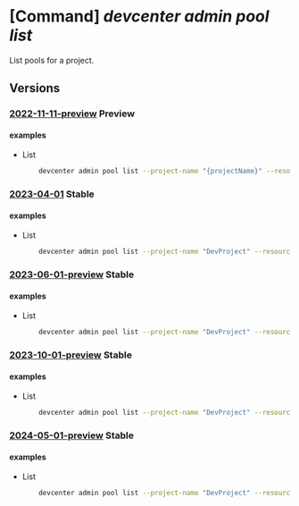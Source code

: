 # [Command] _devcenter admin pool list_

List pools for a project.

## Versions

### [2022-11-11-preview](/Resources/mgmt-plane/L3N1YnNjcmlwdGlvbnMve30vcmVzb3VyY2Vncm91cHMve30vcHJvdmlkZXJzL21pY3Jvc29mdC5kZXZjZW50ZXIvcHJvamVjdHMve30vcG9vbHM=/2022-11-11-preview.xml) **Preview**

<!-- mgmt-plane /subscriptions/{}/resourcegroups/{}/providers/microsoft.devcenter/projects/{}/pools 2022-11-11-preview -->

#### examples

- List
    ```bash
        devcenter admin pool list --project-name "{projectName}" --resource-group "rg1"
    ```

### [2023-04-01](/Resources/mgmt-plane/L3N1YnNjcmlwdGlvbnMve30vcmVzb3VyY2Vncm91cHMve30vcHJvdmlkZXJzL21pY3Jvc29mdC5kZXZjZW50ZXIvcHJvamVjdHMve30vcG9vbHM=/2023-04-01.xml) **Stable**

<!-- mgmt-plane /subscriptions/{}/resourcegroups/{}/providers/microsoft.devcenter/projects/{}/pools 2023-04-01 -->

#### examples

- List
    ```bash
        devcenter admin pool list --project-name "DevProject" --resource-group "rg1"
    ```

### [2023-06-01-preview](/Resources/mgmt-plane/L3N1YnNjcmlwdGlvbnMve30vcmVzb3VyY2Vncm91cHMve30vcHJvdmlkZXJzL21pY3Jvc29mdC5kZXZjZW50ZXIvcHJvamVjdHMve30vcG9vbHM=/2023-06-01-preview.xml) **Stable**

<!-- mgmt-plane /subscriptions/{}/resourcegroups/{}/providers/microsoft.devcenter/projects/{}/pools 2023-06-01-preview -->

#### examples

- List
    ```bash
        devcenter admin pool list --project-name "DevProject" --resource-group "rg1"
    ```

### [2023-10-01-preview](/Resources/mgmt-plane/L3N1YnNjcmlwdGlvbnMve30vcmVzb3VyY2Vncm91cHMve30vcHJvdmlkZXJzL21pY3Jvc29mdC5kZXZjZW50ZXIvcHJvamVjdHMve30vcG9vbHM=/2023-10-01-preview.xml) **Stable**

<!-- mgmt-plane /subscriptions/{}/resourcegroups/{}/providers/microsoft.devcenter/projects/{}/pools 2023-10-01-preview -->

#### examples

- List
    ```bash
        devcenter admin pool list --project-name "DevProject" --resource-group "rg1"
    ```

### [2024-05-01-preview](/Resources/mgmt-plane/L3N1YnNjcmlwdGlvbnMve30vcmVzb3VyY2Vncm91cHMve30vcHJvdmlkZXJzL21pY3Jvc29mdC5kZXZjZW50ZXIvcHJvamVjdHMve30vcG9vbHM=/2024-05-01-preview.xml) **Stable**

<!-- mgmt-plane /subscriptions/{}/resourcegroups/{}/providers/microsoft.devcenter/projects/{}/pools 2024-05-01-preview -->

#### examples

- List
    ```bash
        devcenter admin pool list --project-name "DevProject" --resource-group "rg1"
    ```
